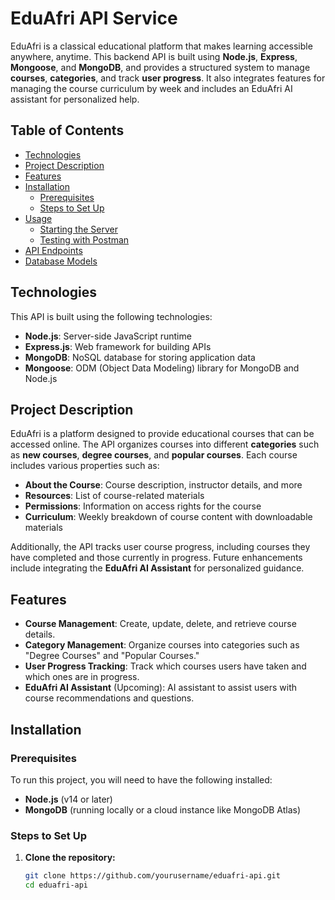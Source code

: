 # EduAfri API Service

EduAfri is a classical educational platform that makes learning accessible anywhere, anytime. This backend API is built using **Node.js**, **Express**, **Mongoose**, and **MongoDB**, and provides a structured system to manage **courses**, **categories**, and track **user progress**. It also integrates features for managing the course curriculum by week and includes an EduAfri AI assistant for personalized help.

## Table of Contents

- [Technologies](#technologies)
- [Project Description](#project-description)
- [Features](#features)
- [Installation](#installation)
  - [Prerequisites](#prerequisites)
  - [Steps to Set Up](#steps-to-set-up)
- [Usage](#usage)
  - [Starting the Server](#starting-the-server)
  - [Testing with Postman](#testing-with-postman)
- [API Endpoints](#api-endpoints)
- [Database Models](#database-models)

## Technologies

This API is built using the following technologies:

- **Node.js**: Server-side JavaScript runtime
- **Express.js**: Web framework for building APIs
- **MongoDB**: NoSQL database for storing application data
- **Mongoose**: ODM (Object Data Modeling) library for MongoDB and Node.js

## Project Description

EduAfri is a platform designed to provide educational courses that can be accessed online. The API organizes courses into different **categories** such as **new courses**, **degree courses**, and **popular courses**. Each course includes various properties such as:

- **About the Course**: Course description, instructor details, and more
- **Resources**: List of course-related materials
- **Permissions**: Information on access rights for the course
- **Curriculum**: Weekly breakdown of course content with downloadable materials

Additionally, the API tracks user course progress, including courses they have completed and those currently in progress. Future enhancements include integrating the **EduAfri AI Assistant** for personalized guidance.

## Features

- **Course Management**: Create, update, delete, and retrieve course details.
- **Category Management**: Organize courses into categories such as "Degree Courses" and "Popular Courses."
- **User Progress Tracking**: Track which courses users have taken and which ones are in progress.
- **EduAfri AI Assistant** (Upcoming): AI assistant to assist users with course recommendations and questions.

## Installation

### Prerequisites

To run this project, you will need to have the following installed:

- **Node.js** (v14 or later)
- **MongoDB** (running locally or a cloud instance like MongoDB Atlas)

### Steps to Set Up

1. **Clone the repository:**

   ```bash
   git clone https://github.com/yourusername/eduafri-api.git
   cd eduafri-api
